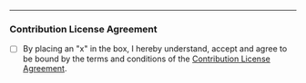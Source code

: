 <!-- Please write a description of this pull request.  -->

---

### Contribution License Agreement

<!-- Please accept the Contributor License Agreement to submit the pull request. --> 

- [ ] By placing an "x" in the box, I hereby understand, accept and agree to be bound by the terms and conditions of the [Contribution License Agreement](https://dena.github.io/cla/).
